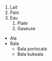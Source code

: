 1. Lait
2. Pain
3. Eau
   1. Plate
   2. Gaseuse
  
* Ala
* Bala
  * Bala portocala
  * Bala kukeala
